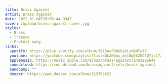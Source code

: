 ```yaml
---
title: Brass Against
artist: Brass Against
date: 2022-01-04T20:08:44.934Z
cover: /upload/brass-against-cover.jpg
styles:
  - Brass
  - Tribute
  - Protest song
links:
  spotify: https://play.spotify.com/album/1913aaFRHUUj4LxxBNTw79
  youtube: https://youtube.com/playlist?list=OLAK5uy_mst8qQ62KC5QYicl7zrA38z0plFJJdqec
  applemusic: https://music.apple.com/album/brass-against/1483295648
  soundcloud: https://soundcloud.com/brassagainst/sets/brass-against
  bandcamp: ""
  deezer: https://www.deezer.com/album/113782622
---
```

